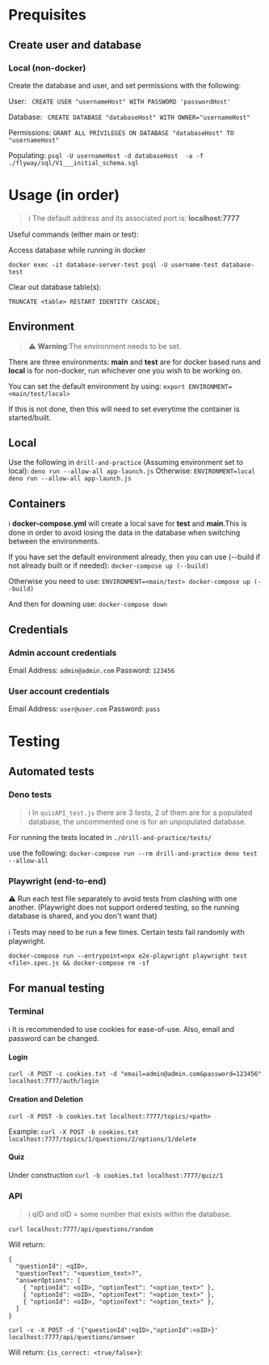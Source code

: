 
# Prequisites

## Create user and database
### Local (non-docker)
Create the database and user, and set permissions with the following: 

User:
``` CREATE USER "usernameHost" WITH PASSWORD 'passwordHost'```

Database:
``` CREATE DATABASE "databaseHost" WITH OWNER="usernameHost"```

Permissions:
```GRANT ALL PRIVILEGES ON DATABASE "databaseHost" TO "usernameHost"```

Populating:
```psql -U usernameHost -d databaseHost  -a -f ./flyway/sql/V1___initial_schema.sql```
# Usage (in order)
> :information_source: The default address and its associated port is: **localhost:7777**

Useful commands (either main or test):

Access database while running in docker
```
docker exec -it database-server-test psql -U username-test database-test
```

Clear out database table(s):
```
TRUNCATE <table> RESTART IDENTITY CASCADE;
```

## Environment
> :warning: **Warning**:The environment needs to be set. 

There are three environments: **main** and **test** are for docker based runs and **local** is for non-docker, run whichever one you wish to be working on.

You can set the default environment by using:
```export ENVIRONMENT=<main/test/local>```

If this is not done, then this will need to set everytime the container is started/built.

## Local
Use the following in ```drill-and-practice``` (Assuming environment set to local):
```deno run --allow-all app-launch.js```
Otherwise:
```ENVIRONMENT=local deno run --allow-all app-launch.js```

## Containers
:information_source: **docker-compose.yml** will create a local save for **test** and **main**.This is done in order to avoid losing the data in the database when switching between the environments. 

If you have set the default environment already, then you can use (--build if not already built or if needed):
```docker-compose up (--build)```

Otherwise you need to use:
```ENVIRONMENT=<main/test> docker-compose up (--build)```

And then for downing use:
```docker-compose down```

## Credentials

### Admin account credentials
Email Address: `admin@admin.com`
Password: `123456`

### User account credentials
Email Address: `user@user.com`
Password: `pass`

# Testing

## Automated tests

### Deno tests

> :information_source: In ```quizAPI_test.js``` there are 3 tests, 2 of them are for a populated database, the uncommented one is for an unpopulated database.

For running the tests located in ```./drill-and-practice/tests/```

use the following:
```docker-compose run --rm drill-and-practice deno test --allow-all```


### Playwright (end-to-end)

:warning: Run each test file separately to avoid tests from clashing with one another. (Playwright does not support ordered testing, so the running database is shared, and you don't want that)

:information_source: Tests may need to be run a few times. Certain tests fail randomly with playwright.

```
docker-compose run --entrypoint=npx e2e-playwright playwright test <file>.spec.js && docker-compose rm -sf
```


## For manual testing
### Terminal

:information_source: It is recommended to use cookies for ease-of-use. Also, email and password can be changed.

#### Login
```curl -X POST -c cookies.txt -d "email=admin@admin.com&password=123456" localhost:7777/auth/login```

#### Creation and Deletion
```curl -X POST -b cookies.txt localhost:7777/topics/<path>```

Example:
```curl -X POST -b cookies.txt localhost:7777/topics/1/questions/2/options/1/delete ```

#### Quiz
Under construction
```curl -b cookies.txt localhost:7777/quiz/1```

### API
> :information_source: qID and oID = some number that exists within the database.

```curl localhost:7777/api/questions/random```

Will return:
```
{
  "questionId": <qID>,
  "questionText": "<question_text>?",
  "answerOptions": [
    { "optionId": <oID>, "optionText": "<option_text>" },
    { "optionId": <oID>, "optionText": "<option_text>" },
    { "optionId": <oID>, "optionText": "<option_text>" },
  ]
}
```

>
```curl -v -X POST -d '{"questionId":<qID>,"optionId":<oID>}' localhost:7777/api/questions/answer```

Will return:
```{is_correct: <true/false>}```:




